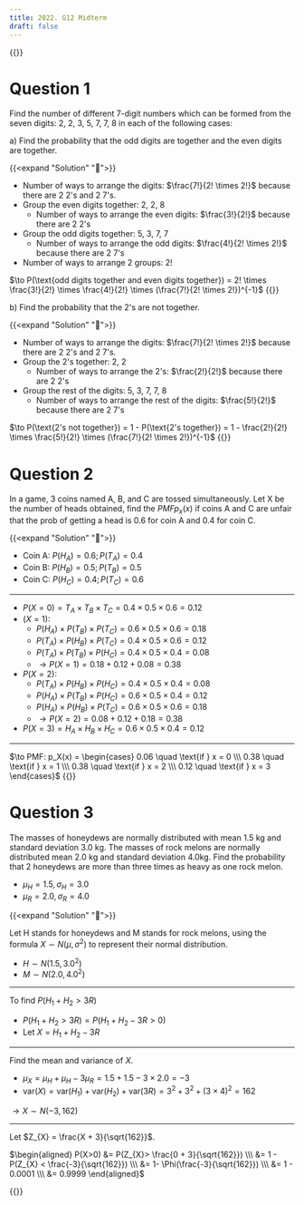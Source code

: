 ```yaml
---
title: 2022. G12 Midterm
draft: false
---
```

{{<toc>}}

# Question 1
Find the number of different 7-digit numbers which can be formed from the seven digits: 2, 2, 3, 5, 7, 7, 8 in each of the following cases:

a) Find the probability that the odd digits are together and the even digits are together.

{{<expand "Solution" "🧈">}}
- Number of ways to arrange the digits: $\frac{7!}{2! \times 2!}$ because there are 2 2's and 2 7's.
- Group the even digits together: 2, 2, 8
  - Number of ways to arrange the even digits: $\frac{3!}{2!}$ because there are 2 2's
- Group the odd digits together: 5, 3, 7, 7
  - Number of ways to arrange the odd digits: $\frac{4!}{2! \times 2!}$ because there are 2 7's
- Number of ways to arrange 2 groups: 2!

$\to P(\text{odd digits together and even digits together}) = 2! \times \frac{3!}{2!} \times \frac{4!}{2!} \times (\frac{7!}{2! \times 2!})^{-1}$
{{</expand>}}

b) Find the probability that the 2's are not together.

{{<expand "Solution" "🧈">}}
- Number of ways to arrange the digits: $\frac{7!}{2! \times 2!}$ because there are 2 2's and 2 7's.
- Group the 2's together: 2, 2
  - Number of ways to arrange the 2's: $\frac{2!}{2!}$ because there are 2 2's
- Group the rest of the digits: 5, 3, 7, 7, 8
  - Number of ways to arrange the rest of the digits: $\frac{5!}{2!}$ because there are 2 7's

$\to P(\text{2's not together}) = 1 - P(\text{2's together}) = 1 - \frac{2!}{2!} \times \frac{5!}{2!} \times (\frac{7!}{2! \times 2!})^{-1}$
{{</expand>}}

# Question 2
In a game, 3 coins named A, B, and C are tossed simultaneously. Let X be the number of heads obtained, find the $PMF p_x(x)$ if coins A and C are unfair that the prob of getting a head is 0.6 for coin A and 0.4 for coin C.

{{<expand "Solution" "🧈">}}
- Coin A: $P(H_A) = 0.6 ; P(T_A) = 0.4$
- Coin B: $P(H_B) = 0.5 ; P(T_B) = 0.5$
- Coin C: $P(H_C) = 0.4 ; P(T_C) = 0.6$
---
- $P(X = 0) = T_A \times T_B \times T_C = 0.4 \times 0.5 \times 0.6 = 0.12$
- $(X = 1)$:
  - $P(H_A) \times P(T_B) \times P(T_C) = 0.6 \times 0.5 \times 0.6 = 0.18$
  - $P(T_A) \times P(H_B) \times P(T_C) = 0.4 \times 0.5 \times 0.6 = 0.12$
  - $P(T_A) \times P(T_B) \times P(H_C) = 0.4 \times 0.5 \times 0.4 = 0.08$
  - $\to P(X = 1) = 0.18 + 0.12 + 0.08 = 0.38$
- $P(X = 2)$:
  - $P(T_A) \times P(H_B) \times P(H_C) = 0.4 \times 0.5 \times 0.4 = 0.08$
  - $P(H_A) \times P(T_B) \times P(H_C) = 0.6 \times 0.5 \times 0.4 = 0.12$
  - $P(H_A) \times P(H_B) \times P(T_C) = 0.6 \times 0.5 \times 0.6 = 0.18$
  - $\to P(X = 2) = 0.08 + 0.12 + 0.18 = 0.38$
- $P(X = 3) = H_A \times H_B \times H_C = 0.6 \times 0.5 \times 0.4 = 0.12$

---
$\to PMF: p_X(x) = \begin{cases} 0.06 \quad \text{if } x = 0 \\\ 0.38 \quad \text{if } x = 1 \\\ 0.38 \quad \text{if } x = 2 \\\ 0.12 \quad \text{if } x = 3 \end{cases}$
{{</expand>}}

# Question 3
The masses of honeydews are normally distributed with mean 1.5 kg and standard deviation 3.0 kg. The masses of rock melons are normally distributed mean 2.0 kg and standard deviation 4.0kg. Find the probability that 2 honeydews are more than three times as heavy as one rock melon.
- $\mu_{H} = 1.5, \sigma_{H} = 3.0$
- $\mu_{R} = 2.0, \sigma_{R} = 4.0$

{{<expand "Solution" "🧈">}}

Let H stands for honeydews and M stands for rock melons, using the formula $X \sim N(\mu, \sigma^2)$ to represent their normal distribution.
- $H \sim N(1.5, 3.0^2)$
- $M \sim N(2.0, 4.0^2)$

---
To find $P(H_1 + H_2 > 3R)$
- $P(H_1 + H_2 > 3R) = P(H_1 + H_2 - 3R > 0)$
- Let $X = H_1 + H_2 - 3R$

---
Find the mean and variance of $X$.
- $\mu_{X} = \mu_{H} + \mu_{H} - 3\mu_{R} = 1.5 + 1.5 - 3 \times 2.0 = -3$
- $\text{var}(X) = \text{var}(H_1) + \text{var}(H_2) + \text{var}(3R) = 3^2 + 3^2 + (3 \times 4)^2 = 162$

$\to X \sim N(-3, 162)$

---
Let $Z_{X} = \frac{X + 3}{\sqrt{162}}$.

$\begin{aligned}
P(X>0) &= P(Z_{X}> \frac{0 + 3}{\sqrt{162}}) \\\
&= 1 - P(Z_{X} < \frac{-3}{\sqrt{162}}) \\\
&= 1- \Phi(\frac{-3}{\sqrt{162}}) \\\
&= 1 - 0.0001 \\\
&= 0.9999
\end{aligned}$

{{</expand>}}